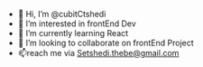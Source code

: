 - 👋 Hi, I’m @cubitCtshedi
- 👀 I’m interested in frontEnd Dev
- 🌱 I’m currently learning React
- 💞️ I’m looking to collaborate on frontEnd Project 
- 📫reach me via Setshedi.thebe@gmail.com

<!---
cubitCtshedi/cubitCtshedi is a ✨ special ✨ repository because its `README.md` (this file) appears on your GitHub profile.
You can click the Preview link to take a look at your changes.
--->
